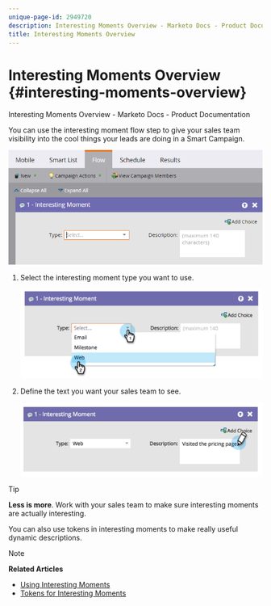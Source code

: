 ```yaml
---
unique-page-id: 2949720
description: Interesting Moments Overview - Marketo Docs - Product Documentation
title: Interesting Moments Overview
---
```


# Interesting Moments Overview {#interesting-moments-overview}

Interesting Moments Overview - Marketo Docs - Product Documentation

You can use the interesting moment flow step to give your sales team visibility into the cool things your leads are doing in a Smart Campaign.

![](assets/image2016-1-27-11-3a1-3a53.png)

1. Select the interesting moment type you want to use.

   ![](assets/image2014-9-23-16-3a30-3a33.png)

1. Define the text you want your sales team to see.

   ![](assets/image2014-9-23-16-3a30-3a53.png)

>[!TIP]
>
>**Less is more**. Work with your sales team to make sure interesting moments are actually interesting.

You can also use tokens in interesting moments to make really useful dynamic descriptions.

>[!NOTE]
>
>**Related Articles**
>
>* [Using Interesting Moments](welcome-to-marketo-docs/product-docs/marketo-sales-insight/msi-for-salesforce/features/tabs-in-the-msi-panel/interesting-moments-(msi)/using-interesting-moments.md)
>* [Tokens for Interesting Moments](welcome-to-marketo-docs/product-docs/marketo-sales-insight/msi-for-salesforce/features/tabs-in-the-msi-panel/interesting-moments-(msi)/tokens-for-interesting-moments.md)
>

